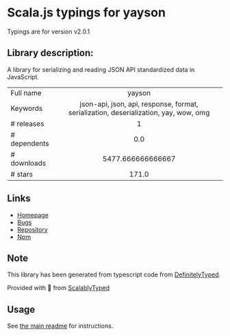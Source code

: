 
# Scala.js typings for yayson

Typings are for version v2.0.1

## Library description:
A library for serializing and reading JSON API standardized data in JavaScript.

|                    |                 |
| ------------------ | :-------------: |
| Full name          | yayson |
| Keywords           | json-api, json, api, response, format, serialization, deserialization, yay, wow, omg |
| # releases         | 1 |
| # dependents       | 0.0 |
| # downloads        | 5477.666666666667 |
| # stars            | 171.0 |

## Links
- [Homepage](https://github.com/confetti/yayson)
- [Bugs](https://github.com/confetti/yayson/issues)
- [Repository](https://github.com/confetti/yayson)
- [Npm](https://www.npmjs.com/package/yayson)
    


## Note
This library has been generated from typescript code from [DefinitelyTyped](https://definitelytyped.org).

Provided with :purple_heart: from [ScalablyTyped](https://github.com/oyvindberg/ScalablyTyped)

## Usage
See [the main readme](../../readme.md) for instructions.


